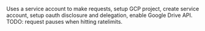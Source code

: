 Uses a service account to make requests, setup GCP project, create service account, setup oauth disclosure and delegation, enable Google Drive API. TODO: request pauses when hitting ratelimits.

